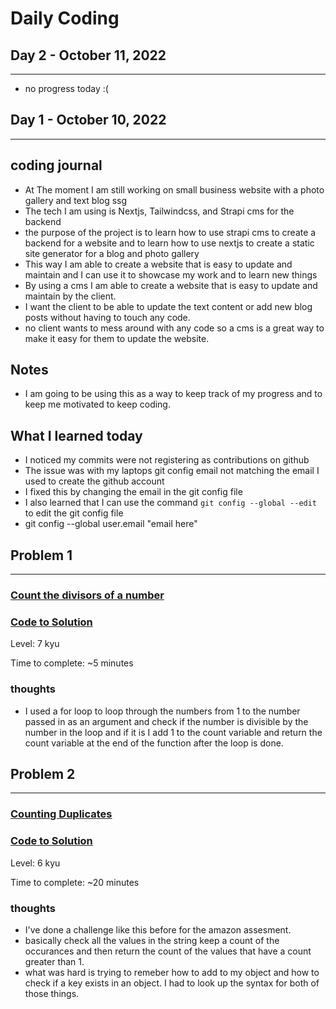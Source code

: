 # **Daily Coding**

## **Day 2 - October 11, 2022**

---

- no progress today :(

## **Day 1 - October 10, 2022**

---

## coding journal

- At The moment I am still working on small business website with a photo gallery and text blog ssg
- The tech I am using is Nextjs, Tailwindcss, and Strapi cms for the backend
- the purpose of the project is to learn how to use strapi cms to create a backend for a website and to learn how to use nextjs to create a static site generator for a blog and photo gallery
- This way I am able to create a website that is easy to update and maintain and I can use it to showcase my work and to learn new things
- By using a cms I am able to create a website that is easy to update and maintain by the client.
- I want the client to be able to update the text content or add new blog posts without having to touch any code.
- no client wants to mess around with any code so a cms is a great way to make it easy for them to update the website.

## Notes

- I am going to be using this as a way to keep track of my progress and to keep me motivated to keep coding.

## What I learned today

- I noticed my commits were not registering as contributions on github
- The issue was with my laptops git config email not matching the email I used to create the github account
- I fixed this by changing the email in the git config file
- I also learned that I can use the command `git config --global --edit` to edit the git config file
- git config --global user.email "email here"

## Problem 1

---

### [**Count the divisors of a number**](https://www.codewars.com/kata/542c0f198e077084c0000c2e/train/javascript)

### [**Code to Solution**](codewars/Count_the_divisors_of_a_number.js)

Level: 7 kyu

Time to complete: ~5 minutes

### thoughts

- I used a for loop to loop through the numbers from 1 to the number passed in as an argument and check if the number is divisible by the number in the loop and if it is I add 1 to the count variable and return the count variable at the end of the function after the loop is done.

## Problem 2

---

### [**Counting Duplicates**](https://www.codewars.com/kata/54bf1c2cd5b56cc47f0007a1/train/javascript)

### [**Code to Solution**](codewars/Counting_Duplicates.js)

Level: 6 kyu

Time to complete: ~20 minutes

### thoughts

- I've done a challenge like this before for the amazon assesment.
- basically check all the values in the string keep a count of the occurances and then return the count of the values that have a count greater than 1.
- what was hard is trying to remeber how to add to my object and how to check if a key exists in an object. I had to look up the syntax for both of those things.
